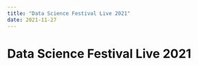 ```yaml
---
title: "Data Science Festival Live 2021"
date: 2021-11-27
---
```


# Data Science Festival Live 2021
